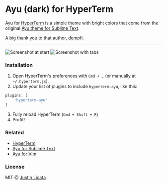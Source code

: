 # Ayu (dark) for HyperTerm

Ayu for [HyperTerm](https://hyper.is/) is a simple theme with
bright colors that come from the original
[Ayu theme for Sublime Text](https://github.com/dempfi/ayu).

A big thank you to that author, [dempfi](https://github.com/dempfi).

---

![Screenshot at start](https://raw.githubusercontent.com/licatajustin/hyperterm-ayu/master/images/start.png)
![Screenshot with tabs](https://raw.githubusercontent.com/licatajustin/hyperterm-ayu/master/images/diff.png)

### Installation

1. Open HyperTerm's preferences with `Cmd + ,` (or manually at `~/.hyperterm.js`).
2. Update your list of plugins to include `hyperterm-ayu`, like this:

  ```javascript
plugins: [
      'hyperterm-ayu'
]
```
3. Fully reload HyperTerm (`Cmd + Shift + R`)
4. Profit!

### Related

- [HyperTerm](https://hyper.is/)
- [Ayu for Sublime Text](https://github.com/dempfi/ayu)
- [Ayu for Vim](https://github.com/ayu-theme/ayu-vim)

### License

MIT @ [Justin Licata](https://twitter.com/justinlicata)
